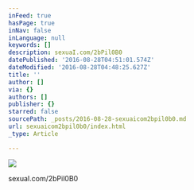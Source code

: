 ```yaml
---
inFeed: true
hasPage: true
inNav: false
inLanguage: null
keywords: []
description: sexuaI.com/2bPil0B0
datePublished: '2016-08-28T04:51:01.574Z'
dateModified: '2016-08-28T04:48:25.627Z'
title: ''
author: []
via: {}
authors: []
publisher: {}
starred: false
sourcePath: _posts/2016-08-28-sexuaicom2bpil0b0.md
url: sexuaicom2bpil0b0/index.html
_type: Article

---
```

![](https://the-grid-user-content.s3-us-west-2.amazonaws.com/75cfde10-a9b2-464f-97af-5e7de1956b35.jpg)

sexuaI.com/2bPil0B0